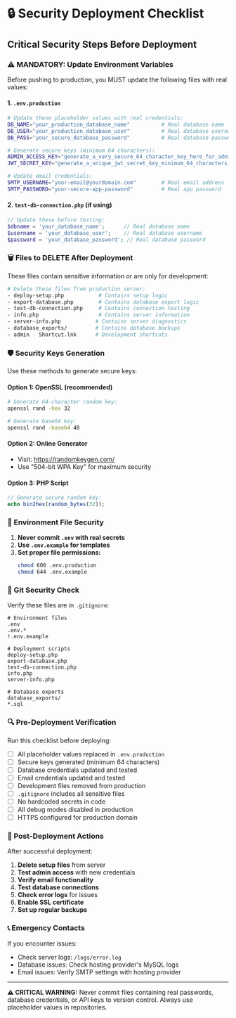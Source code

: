 # 🔒 Security Deployment Checklist

## Critical Security Steps Before Deployment

### ⚠️ MANDATORY: Update Environment Variables
Before pushing to production, you MUST update the following files with real values:

#### 1. `.env.production`
```bash
# Update these placeholder values with real credentials:
DB_NAME="your_production_database_name"          # Real database name
DB_USER="your_production_database_user"          # Real database username  
DB_PASS="your_secure_database_password"          # Real database password

# Generate secure keys (minimum 64 characters):
ADMIN_ACCESS_KEY="generate_a_very_secure_64_character_key_here_for_admin_access"
JWT_SECRET_KEY="generate_a_unique_jwt_secret_key_minimum_64_characters_long"

# Update email credentials:
SMTP_USERNAME="your-email@yourdomain.com"        # Real email address
SMTP_PASSWORD="your-secure-app-password"         # Real app password
```

#### 2. `test-db-connection.php` (if using)
```php
// Update these before testing:
$dbname = 'your_database_name';      // Real database name
$username = 'your_database_user';    // Real database username
$password = 'your_database_password'; // Real database password
```

### 🗑️ Files to DELETE After Deployment

These files contain sensitive information or are only for development:

```bash
# Delete these files from production server:
- deploy-setup.php           # Contains setup logic
- export-database.php        # Contains database export logic
- test-db-connection.php     # Contains connection testing
- info.php                   # Contains server information
- server-info.php           # Contains server diagnostics
- database_exports/         # Contains database backups
- admin - Shortcut.lnk      # Development shortcuts
```

### 🛡️ Security Keys Generation

Use these methods to generate secure keys:

#### Option 1: OpenSSL (recommended)
```bash
# Generate 64-character random key:
openssl rand -hex 32

# Generate base64 key:
openssl rand -base64 48
```

#### Option 2: Online Generator
- Visit: https://randomkeygen.com/
- Use "504-bit WPA Key" for maximum security

#### Option 3: PHP Script
```php
// Generate secure random key:
echo bin2hex(random_bytes(32));
```

### 📝 Environment File Security

1. **Never commit `.env` with real secrets**
2. **Use `.env.example` for templates**  
3. **Set proper file permissions:**
   ```bash
   chmod 600 .env.production
   chmod 644 .env.example
   ```

### 🚫 Git Security Check

Verify these files are in `.gitignore`:
```gitignore
# Environment files
.env
.env.*
!.env.example

# Deployment scripts
deploy-setup.php
export-database.php
test-db-connection.php
info.php
server-info.php

# Database exports
database_exports/
*.sql
```

### 🔍 Pre-Deployment Verification

Run this checklist before deploying:

- [ ] All placeholder values replaced in `.env.production`
- [ ] Secure keys generated (minimum 64 characters)
- [ ] Database credentials updated and tested
- [ ] Email credentials updated and tested  
- [ ] Development files removed from production
- [ ] `.gitignore` includes all sensitive files
- [ ] No hardcoded secrets in code
- [ ] All debug modes disabled in production
- [ ] HTTPS configured for production domain

### 🎯 Post-Deployment Actions

After successful deployment:

1. **Delete setup files** from server
2. **Test admin access** with new credentials
3. **Verify email functionality**
4. **Test database connections**
5. **Check error logs** for issues
6. **Enable SSL certificate**
7. **Set up regular backups**

### 📞 Emergency Contacts

If you encounter issues:
- Check server logs: `/logs/error.log`
- Database issues: Check hosting provider's MySQL logs
- Email issues: Verify SMTP settings with hosting provider

---

**⚠️ CRITICAL WARNING:**
Never commit files containing real passwords, database credentials, or API keys to version control. Always use placeholder values in repositories.
